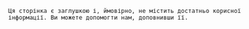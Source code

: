```admonish warning "Stub"
Ця сторінка є заглушкою і, ймовірно, не містить достатньо корисної інформації. Ви можете допомогти нам, доповнивши її.
```